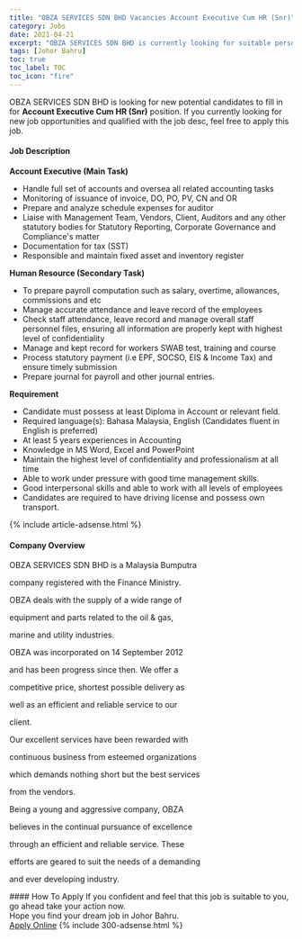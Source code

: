 ```yaml
---
title: "OBZA SERVICES SDN BHD Vacancies Account Executive Cum HR (Snr)" 
category: Jobs 
date: 2021-04-21 
excerpt: "OBZA SERVICES SDN BHD is currently looking for suitable person to fill in the Account Executive Cum HR (Snr) which based in Johor Bahru" 
tags: [Johor Bahru] 
toc: true 
toc_label: TOC 
toc_icon: "fire" 
--- 
```


<p>OBZA SERVICES SDN BHD is looking for new potential candidates to fill in for <b>Account Executive Cum HR (Snr)</b> position. If you currently looking for new job opportunities and qualified with the job desc, feel free to apply this job.
</p><div><div><h4>Job Description</h4></div><div><div><span><div><p><strong>Account Executive (Main Task)</strong></p><ul><li>Handle full set of accounts and oversea all related accounting tasks</li><li>Monitoring of issuance of invoice, DO, PO, PV, CN and OR</li><li>Prepare and analyze schedule expenses for auditor</li><li>Liaise with Management Team, Vendors, Client, Auditors and any other statutory bodies for Statutory Reporting, Corporate Governance and Compliance's matter</li><li>Documentation for tax (SST)</li><li>Responsible and maintain fixed asset and inventory register</li></ul><p><strong>Human Resource (Secondary Task)</strong></p><ul><li>To prepare payroll computation such as salary, overtime, allowances, commissions and etc</li><li>Manage accurate attendance and leave record of the employees</li><li>Check staff attendance, leave record and manage overall staff personnel files, ensuring all information are properly kept with highest level of confidentiality</li><li>Manage and kept record for workers SWAB test, training and course</li><li>Process statutory payment (i.e EPF, SOCSO, EIS &amp; Income Tax) and ensure timely submission</li><li>Prepare journal for payroll and other journal entries.</li></ul><p><strong>Requirement</strong></p><ul><li>Candidate must possess at least Diploma in Account or relevant field.</li><li>Required language(s): Bahasa Malaysia, English (<span>Candidates fluent in English is preferred)</span></li><li>At least 5 years experiences in Accounting</li><li>Knowledge in <span>MS Word, Excel and PowerPoint</span></li><li>Maintain the highest level of confidentiality and professionalism at all time</li><li>Able to work under pressure with good time management skills.</li><li><span>Good interpersonal skills and able to work with all levels of employees</span></li><li>Candidates are required to have driving license and possess own transport.</li></ul></div></span></div></div></div> 
{% include article-adsense.html %} 
<div><div><h4>Company Overview</h4></div><div><div><span><div><p>OBZA SERVICES SDN BHD is a Malaysia Bumputra</p><p>company registered with the Finance Ministry.</p><p>OBZA deals with the supply of a wide range of</p><p>equipment and parts related to the oil &amp; gas,</p><p>marine and utility industries.</p><p>OBZA was incorporated on 14 September 2012</p><p>and has been progress since then. We offer a</p><p>competitive price, shortest possible delivery as</p><p>well as an efficient and reliable service to our</p><p>client.</p><p>Our excellent services have been rewarded with</p><p>continuous business from esteemed organizations</p><p>which demands nothing short but the best services</p><p>from the vendors.</p><p>Being a young and aggressive company, OBZA</p><p>believes in the continual pursuance of excellence</p><p>through an efficient and reliable service. These</p><p>efforts are geared to suit the needs of a demanding</p><p>and ever developing industry.</p></div></span></div></div></div> 
#### How To Apply 
If you confident and feel that this job is suitable to you, go ahead take your action now. <br/> 
Hope you find your dream job in Johor Bahru. <br/> 
<a href="https://www.jobstreet.com.my/en/job/account-executive-cum-hr-snr-4543643?jobId=jobstreet-my-job-4543643&" class="btn btn--info" target="_blank" rel="nofollow noopenner">Apply Online</a> 
{% include 300-adsense.html %} 
